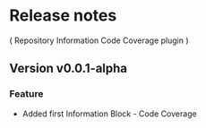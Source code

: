 # Release notes
( Repository Information Code Coverage plugin )

## Version v0.0.1-alpha
### Feature
* Added first Information Block - Code Coverage
